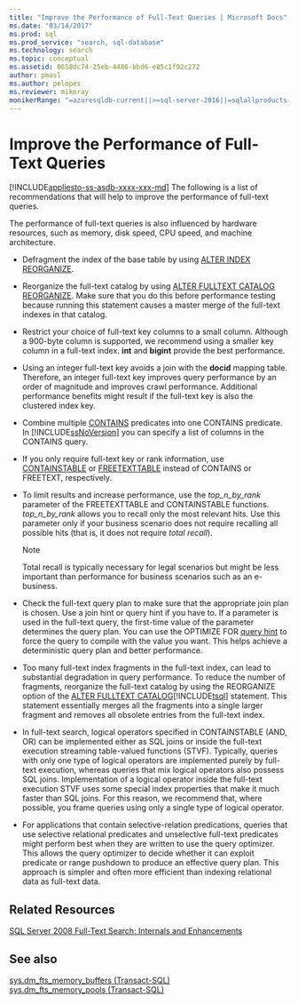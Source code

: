 ```yaml
---
title: "Improve the Performance of Full-Text Queries | Microsoft Docs"
ms.date: "03/14/2017"
ms.prod: sql
ms.prod_service: "search, sql-database"
ms.technology: search
ms.topic: conceptual
ms.assetid: 0658dc74-25eb-4486-bbd6-e85c1f92c272
author: pmasl
ms.author: pelopes
ms.reviewer: mikeray
monikerRange: "=azuresqldb-current||>=sql-server-2016||=sqlallproducts-allversions||>=sql-server-linux-2017||=azuresqldb-mi-current"
---
```

# Improve the Performance of Full-Text Queries
[!INCLUDE[appliesto-ss-asdb-xxxx-xxx-md](../../includes/appliesto-ss-asdb-xxxx-xxx-md.md)]
  The following is a list of recommendations that will help to improve the performance of full-text queries.  
  
 The performance of full-text queries is also influenced by hardware resources, such as memory, disk speed, CPU speed, and machine architecture.  
  
-   Defragment the index of the base table by using [ALTER INDEX REORGANIZE](../../t-sql/statements/alter-index-transact-sql.md).  
  
-   Reorganize the full-text catalog by using [ALTER FULLTEXT CATALOG REORGANIZE](../../t-sql/statements/alter-fulltext-catalog-transact-sql.md). Make sure that you do this before performance testing because running this statement causes a master merge of the full-text indexes in that catalog.  
  
-   Restrict your choice of full-text key columns to a small column. Although a 900-byte column is supported, we recommend using a smaller key column in a full-text index. **int** and **bigint** provide the best performance.  
  
-   Using an integer full-text key avoids a join with the **docid** mapping table. Therefore, an integer full-text key improves query performance by an order of magnitude and improves crawl performance. Additional performance benefits might result if the full-text key is also the clustered index key.  
  
-   Combine multiple [CONTAINS](../../t-sql/queries/contains-transact-sql.md) predicates into one CONTAINS predicate. In [!INCLUDE[ssNoVersion](../../includes/ssnoversion-md.md)] you can specify a list of columns in the CONTAINS query.  
  
-   If you only require full-text key or rank information, use [CONTAINSTABLE](../../relational-databases/system-functions/containstable-transact-sql.md) or [FREETEXTTABLE](../../relational-databases/system-functions/freetexttable-transact-sql.md) instead of CONTAINS or FREETEXT, respectively.  
  
-   To limit results and increase performance, use the *top_n_by_rank* parameter of the FREETEXTTABLE and CONTAINSTABLE functions. *top_n_by_rank* allows you to recall only the most relevant hits. Use this parameter only if your business scenario does not require recalling all possible hits (that is, it does not require *total recall*).  
  
    > [!NOTE]  
    >  Total recall is typically necessary for legal scenarios but might be less important than performance for business scenarios such as an e-business.  
  
-   Check the full-text query plan to make sure that the appropriate join plan is chosen. Use a join hint or query hint if you have to. If a parameter is used in the full-text query, the first-time value of the parameter determines the query plan. You can use the OPTIMIZE FOR [query hint](../../t-sql/queries/hints-transact-sql-query.md) to force the query to compile with the value you want. This helps achieve a deterministic query plan and better performance.  
  
-   Too many full-text index fragments in the full-text index, can lead to substantial degradation in query performance. To reduce the number of fragments, reorganize the full-text catalog by using the REORGANIZE option of the [ALTER FULLTEXT CATALOG](../../t-sql/statements/alter-fulltext-catalog-transact-sql.md)[!INCLUDE[tsql](../../includes/tsql-md.md)] statement. This statement essentially merges all the fragments into a single larger fragment and removes all obsolete entries from the full-text index.  
  
-   In  full-text search, logical operators specified in CONTAINSTABLE (AND, OR) can be implemented either as SQL joins or inside the full-text execution streaming table-valued functions (STVF). Typically, queries with only one type of logical operators are implemented purely by full-text execution, whereas queries that mix logical operators also possess SQL joins. Implementation of a logical operator inside the full-text execution STVF uses some special index properties that make it much faster than SQL joins. For this reason, we recommend that, where possible, you frame queries using only a single type of logical operator.  
  
-   For applications that contain selective-relation predications, queries that use selective relational predicates and unselective full-text predicates might perform best when they are written to use the query optimizer. This allows the query optimizer to decide whether it can exploit predicate or range pushdown to produce an effective query plan. This approach is simpler and often more efficient than indexing relational data as full-text data.  
  
## Related Resources  
 [SQL Server 2008 Full-Text Search: Internals and Enhancements](https://go.microsoft.com/fwlink/?LinkId=129544)  
  
## See also  
 [sys.dm_fts_memory_buffers &#40;Transact-SQL&#41;](../../relational-databases/system-dynamic-management-views/sys-dm-fts-memory-buffers-transact-sql.md)   
 [sys.dm_fts_memory_pools &#40;Transact-SQL&#41;](../../relational-databases/system-dynamic-management-views/sys-dm-fts-memory-pools-transact-sql.md)  
  
  
